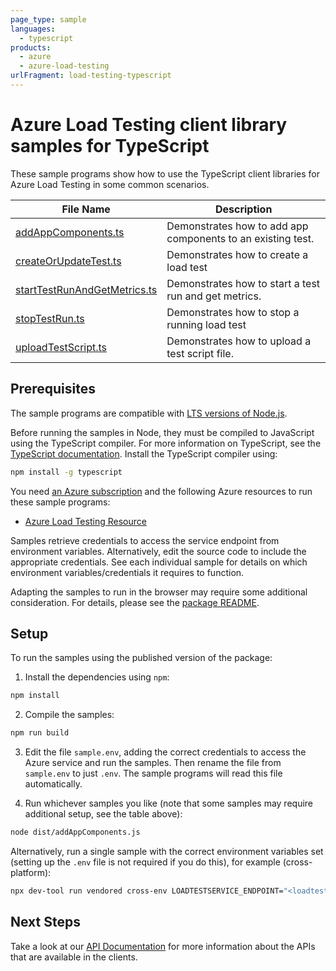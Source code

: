 ```yaml
---
page_type: sample
languages:
  - typescript
products:
  - azure
  - azure-load-testing
urlFragment: load-testing-typescript
---
```


# Azure Load Testing client library samples for TypeScript

These sample programs show how to use the TypeScript client libraries for Azure Load Testing in some common scenarios.

| **File Name**                                             | **Description**                                             |
| --------------------------------------------------------- | ----------------------------------------------------------- |
| [addAppComponents.ts][addappcomponents]                   | Demonstrates how to add app components to an existing test. |
| [createOrUpdateTest.ts][createorupdatetest]               | Demonstrates how to create a load test                      |
| [startTestRunAndGetMetrics.ts][starttestrunandgetmetrics] | Demonstrates how to start a test run and get metrics.       |
| [stopTestRun.ts][stoptestrun]                             | Demonstrates how to stop a running load test                |
| [uploadTestScript.ts][uploadtestscript]                   | Demonstrates how to upload a test script file.              |

## Prerequisites

The sample programs are compatible with [LTS versions of Node.js](https://github.com/nodejs/release#release-schedule).

Before running the samples in Node, they must be compiled to JavaScript using the TypeScript compiler. For more information on TypeScript, see the [TypeScript documentation][typescript]. Install the TypeScript compiler using:

```bash
npm install -g typescript
```

You need [an Azure subscription][freesub] and the following Azure resources to run these sample programs:

- [Azure Load Testing Resource][createinstance_azureloadtestingresource]

Samples retrieve credentials to access the service endpoint from environment variables. Alternatively, edit the source code to include the appropriate credentials. See each individual sample for details on which environment variables/credentials it requires to function.

Adapting the samples to run in the browser may require some additional consideration. For details, please see the [package README][package].

## Setup

To run the samples using the published version of the package:

1. Install the dependencies using `npm`:

```bash
npm install
```

2. Compile the samples:

```bash
npm run build
```

3. Edit the file `sample.env`, adding the correct credentials to access the Azure service and run the samples. Then rename the file from `sample.env` to just `.env`. The sample programs will read this file automatically.

4. Run whichever samples you like (note that some samples may require additional setup, see the table above):

```bash
node dist/addAppComponents.js
```

Alternatively, run a single sample with the correct environment variables set (setting up the `.env` file is not required if you do this), for example (cross-platform):

```bash
npx dev-tool run vendored cross-env LOADTESTSERVICE_ENDPOINT="<loadtestservice endpoint>" LOADTESTSERVICE_TESTID="<loadtestservice testid>" SUBSCRIPTION_ID="<subscription id>" node dist/addAppComponents.js
```

## Next Steps

Take a look at our [API Documentation][apiref] for more information about the APIs that are available in the clients.

[addappcomponents]: https://github.com/Azure/azure-sdk-for-js/blob/main/sdk/loadtesting/load-testing-rest/samples/v1/typescript/src/addAppComponents.ts
[createorupdatetest]: https://github.com/Azure/azure-sdk-for-js/blob/main/sdk/loadtesting/load-testing-rest/samples/v1/typescript/src/createOrUpdateTest.ts
[starttestrunandgetmetrics]: https://github.com/Azure/azure-sdk-for-js/blob/main/sdk/loadtesting/load-testing-rest/samples/v1/typescript/src/startTestRunAndGetMetrics.ts
[stoptestrun]: https://github.com/Azure/azure-sdk-for-js/blob/main/sdk/loadtesting/load-testing-rest/samples/v1/typescript/src/stopTestRun.ts
[uploadtestscript]: https://github.com/Azure/azure-sdk-for-js/blob/main/sdk/loadtesting/load-testing-rest/samples/v1/typescript/src/uploadTestScript.ts
[apiref]: https://learn.microsoft.com/javascript/api/@azure-rest/load-testing
[freesub]: https://azure.microsoft.com/free/
[createinstance_azureloadtestingresource]: https://learn.microsoft.com/azure/load-testing/
[package]: https://github.com/Azure/azure-sdk-for-js/tree/main/sdk/loadtesting/load-testing-rest/README.md
[typescript]: https://www.typescriptlang.org/docs/home.html
